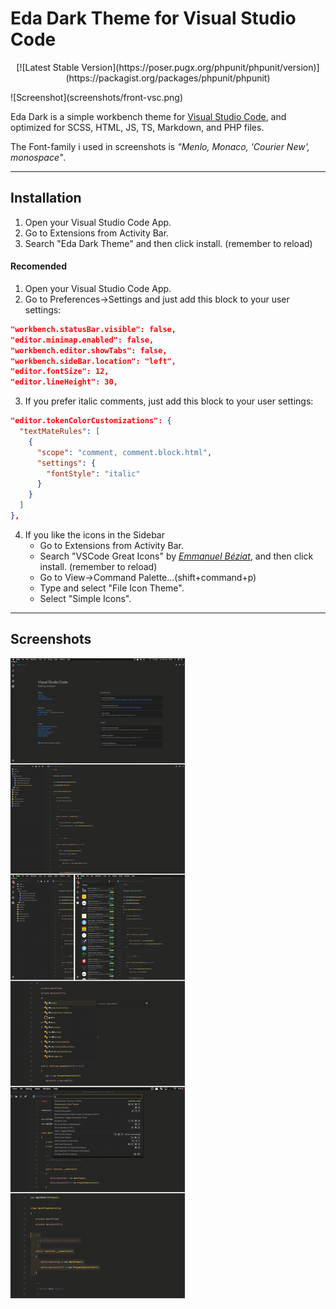 # Eda Dark Theme for Visual Studio Code
<p align="center">
	[![Latest Stable Version](https://poser.pugx.org/phpunit/phpunit/version)](https://packagist.org/packages/phpunit/phpunit)
</p>
![Screenshot](screenshots/front-vsc.png)

Eda Dark is a simple workbench theme for [Visual Studio Code](https://code.visualstudio.com), and optimized for SCSS, HTML, JS, TS, Markdown, and PHP files.

The Font-family i used in screenshots is *"Menlo, Monaco, 'Courier New', monospace"*.

---

## Installation
1. Open your Visual Studio Code App.
2. Go to Extensions from Activity Bar.
3. Search "Eda Dark Theme" and then click install. (remember to reload)

#### Recomended
1. Open your Visual Studio Code App.
2. Go to Preferences->Settings and just add this block to your user settings:
```json
"workbench.statusBar.visible": false,
"editor.minimap.enabled": false,
"workbench.editor.showTabs": false,
"workbench.sideBar.location": "left",
"editor.fontSize": 12,
"editor.lineHeight": 30,
```

3. If you prefer italic comments, just add this block to your user settings:
```json
"editor.tokenColorCustomizations": {
  "textMateRules": [
    {
      "scope": "comment, comment.block.html",
      "settings": {
        "fontStyle": "italic"
      }
    }
  ]
},
```

4. If you like the icons in the Sidebar
	- Go to Extensions from Activity Bar.
	- Search "VSCode Great Icons" by [*Emmanuel Béziat*](https://marketplace.visualstudio.com/items?itemName=emmanuelbeziat.vscode-great-icons), and then click install. (remember to reload)
	- Go to View->Command Palette...(shift+command+p)
	- Type and select "File Icon Theme".
	- Select "Simple Icons".

---

## Screenshots
![Screenshot](screenshots/sc.png)